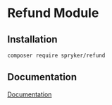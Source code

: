 # Refund Module

## Installation

```
composer require spryker/refund
```

## Documentation

[Documentation](https://spryker.github.io)
